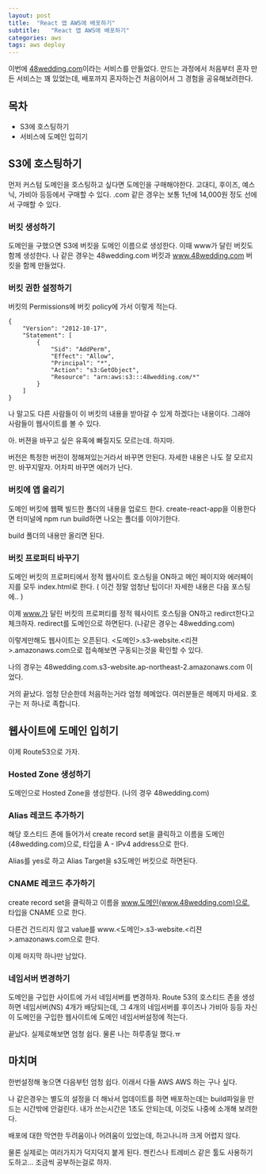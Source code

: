 ```yaml
---
layout: post
title:  "React 앱 AWS에 배포하기"
subtitle:   "React 앱 AWS에 배포하기"
categories: aws
tags: aws deploy
---
```


이번에 [48wedding.com](http://48wedding.com)이라는 서비스를 만들었다. 만드는 과정에서 처음부터 혼자 만든 서비스는 꽤 있었는데, 배포까지 혼자하는건 처음이어서 그 경험을 공유해보려한다.

## 목차

- S3에 호스팅하기
- 서비스에 도메인 입히기

## S3에 호스팅하기

먼저 커스텀 도메인을 호스팅하고 싶다면 도메인을 구매해야한다. 고대디, 후이즈, 예스닉, 가비아 등등에서 구매할 수 있다. .com 같은 경우는 보통 1년에 14,000원 정도 선에서 구매할 수 있다.

### 버킷 생성하기

도메인을 구했으면 S3에 버킷을 도메인 이름으로 생성한다. 이때 www가 달린 버킷도 함께 생성한다. 나 같은 경우는 48wedding.com 버킷과 www.48wedding.com 버킷을 함께 만들었다.

### 버킷 권한 설정하기

버킷의 Permissions에 버킷 policy에 가서 이렇게 적는다.

```
{
    "Version": "2012-10-17",
    "Statement": [
        {
            "Sid": "AddPerm",
            "Effect": "Allow",
            "Principal": "*",
            "Action": "s3:GetObject",
            "Resource": "arn:aws:s3:::48wedding.com/*"
        }
    ]
}

```

나 말고도 다른 사람들이 이 버킷의 내용을 받아갈 수 있게 하겠다는 내용이다. 그래야 사람들이 웹사이트를 볼 수 있다.

아. 버젼을 바꾸고 싶은 유혹에 빠질지도 모르는데. 하지마.

버전은 특정한 버전이 정해져있는거라서 바꾸면 안된다. 자세한 내용은 나도 잘 모르지만. 바꾸지말자. 어차피 바꾸면 에러가 난다.

### 버킷에 앱 올리기

도메인 버킷에 웹팩 빌드한 폴더의 내용을 업로드 한다. create-react-app을 이용한다면 터미널에 npm run build하면 나오는 폴더를 이야기한다.

build 폴더의 내용만 올리면 된다.

### 버킷 프로퍼티 바꾸기

도메인 버킷의 프로퍼티에서 정적 웹사이트 호스팅을 ON하고 메인 페이지와 에러페이지를 모두 index.html로 한다. ( 이건 정말 엄청난 팁이다! 자세한 내용은 다음 포스팅에.. )

이제 www.가 달린 버킷의 프로퍼티를 정적 웨사이트 호스팅을 ON하고 redirct한다고 체크하자. redirect를 도메인으로 하면된다. (나같은 경우는 48wedding.com)

이렇게만해도 웹사이트는 오픈된다. <도메인>.s3-website.<리젼>.amazonaws.com으로 접속해보면 구동되는것을 확인할 수 있다.

나의 경우는 48wedding.com.s3-website.ap-northeast-2.amazonaws.com 이었다.

거의 끝났다. 엄청 단순한데 처음하는거라 엄청 헤메었다. 여러분들은 헤메지 마세요. 호구는 저 하나로 족합니다.

## 웹사이트에 도메인 입히기

이제 Route53으로 가자. 

### Hosted Zone 생성하기

도메인으로 Hosted Zone을 생성한다. (나의 경우 48wedding.com)

### Alias 레코드 추가하기

해당 호스티드 존에 들어가서 create record set을 클릭하고 이름을 도메인(48wedding.com)으로, 타입을 A - IPv4 address으로 한다.

Alias를 yes로 하고 Alias Target을 s3도메인 버킷으로 하면된다.

### CNAME 레코드 추가하기

create record set을 클릭하고 이름을 www.도메인(www.48wedding.com)으로, 타입을 CNAME 으로 한다.

다른건 건드리지 않고 value를 www.<도메인>.s3-website.<리젼>.amazonaws.com으로 한다.

이제 마지막 하나만 남았다.

### 네임서버 변경하기

도메인을 구입한 사이트에 가서 네임서버를 변경하자. Route 53의 호스티드 존을 생성하면 네임서버(NS) 4개가 배당되는데, 그 4개의 네임서버를 후이즈나 가비아 등등 자신이 도메인을 구입한 웹사이트에 도메인 네임서버설정에 적는다.

끝났다. 실제로해보면 엄청 쉽다. 물론 나는 하루종일 했다.ㅠ

## 마치며

한번설정해 놓으면 다음부턴 엄청 쉽다. 이래서 다들 AWS AWS 하는 구나 싶다.

나 같은경우는 별도의 설정을 더 해놔서 업데이트를 하면 배포하는데는 build파일을 만드는 시간밖에 안걸린다. 내가 쓰는시간은 1초도 안되는데, 이것도 나중에 소개해 보려한다.

배포에 대한 막연한 두려움이나 어려움이 있었는데, 하고나니까 크게 어렵지 않다.

물론 실제로는 여러가지가 덕지덕지 붙게 된다. 젠킨스나 트레비스 같은 툴도 사용하기도하고... 조금씩 공부하는걸로 하자.




